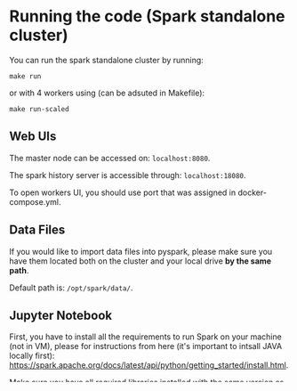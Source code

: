 # Running the code (Spark standalone cluster)
You can run the spark standalone cluster by running:
```shell
make run
```
or with 4 workers using (can be adsuted in Makefile):
```shell
make run-scaled
```

## Web UIs
The master node can be accessed on:
`localhost:8080`. 

The spark history server is accessible through:
`localhost:18080`.

To open workers UI, you should use port that was assigned in docker-compose.yml.  


## Data Files
If you would like to import data files into pyspark, please make sure you have them located both on the cluster and your local drive **by the same path**.

Default path is: ```/opt/spark/data/```.



## Jupyter Notebook
First, you have to install all the requirements to run Spark on your machine (not in VM), please for instructions from here (it's important to intsall JAVA locally first): https://spark.apache.org/docs/latest/api/python/getting_started/install.html.

Make sure you have all required libraries installed with the same version as it is on the cluster. 

Then you can connect to the cluster using Jupyter Notebook (or just any python script).

You can see an example of creating a spark session from this notebook: notebooks/session.ipynb.

All you need is to specify master node when creating the session, like this:
``` python
SparkSession.builder \
    .appName("cluster-app") \
    .master("spark://localhost:7077") \
```
You can specify additional configs, like memory per executor, or cores for each worker. 

You can find out more about config here https://sparkconfigoptimizer.com/ . 
